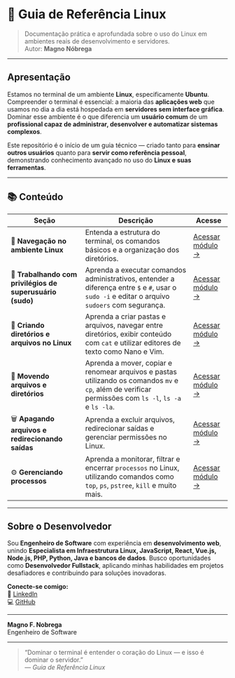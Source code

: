 # 🐧 Guia de Referência Linux

> Documentação prática e aprofundada sobre o uso do Linux em ambientes reais de desenvolvimento e servidores.  
> Autor: **Magno Nóbrega**

---

## Apresentação

Estamos no terminal de um ambiente **Linux**, especificamente **Ubuntu**.  
Compreender o terminal é essencial: a maioria das **aplicações web** que usamos no dia a dia está hospedada em **servidores sem interface gráfica**.  
Dominar esse ambiente é o que diferencia um **usuário comum** de um **profissional capaz de administrar, desenvolver e automatizar sistemas complexos**.

Este repositório é o início de um guia técnico — criado tanto para **ensinar outros usuários** quanto para **servir como referência pessoal**, demonstrando conhecimento avançado no uso do **Linux e suas ferramentas**.

---

## 📚 Conteúdo

| Seção | Descrição | Acesse |
|-------|-----------|--------|
| 🧭 **Navegação no ambiente Linux** | Entenda a estrutura do terminal, os comandos básicos e a organização dos diretórios. | [Acessar módulo →](/navegacao.md) |
| 🔐 **Trabalhando com privilégios de superusuário (sudo)** | Aprenda a executar comandos administrativos, entender a diferença entre `$` e `#`, usar o `sudo -i` e editar o arquivo `sudoers` com segurança. | [Acessar módulo →](/sudo.md) |  
| 📂 **Criando diretórios e arquivos no Linux** | Aprenda a criar pastas e arquivos, navegar entre diretórios, exibir conteúdo com `cat` e utilizar editores de texto como Nano e Vim. | [Acessar módulo →](/diretorios.md) |  
| 🚚 **Movendo arquivos e diretórios** | Aprenda a mover, copiar e renomear arquivos e pastas utilizando os comandos `mv` e `cp`, além de verificar permissões com `ls -l`, `ls -a` e `ls -la`. | [Acessar módulo →](/copiando.md)  
| 🗑️ **Apagando arquivos e redirecionando saídas** | Aprenda a excluir arquivos, redirecionar saídas e gerenciar permissões no Linux. | [Acessar módulo →](/apagando.md) |    
| ⚙️ **Gerenciando processos** | Aprenda a monitorar, filtrar e encerrar `processos` no Linux, utilizando comandos como `top`, `ps`, `pstree`, `kill` e muito mais. | [Acessar módulo →](/gerenciando.md) |  


---



## Sobre o Desenvolvedor  

  

Sou **Engenheiro de Software** com experiência em **desenvolvimento web**, unindo **Especialista em Infraestrutura Linux, JavaScript, React, Vue.js, Node.js, PHP, Python, Java e bancos de dados**. Busco oportunidades como **Desenvolvedor Fullstack**, aplicando minhas habilidades em projetos desafiadores e contribuindo para soluções inovadoras. 

**Conecte-se comigo:**  
 💼 [LinkedIn](https://www.linkedin.com/in/magnofnobrega)  
 💻 [GitHub](https://github.com/magnofnobrega)  

---

**Magno F. Nobrega**  
Engenheiro de Software

---

> “Dominar o terminal é entender o coração do Linux — e isso é dominar o servidor.”  
> — *Guia de Referência Linux*